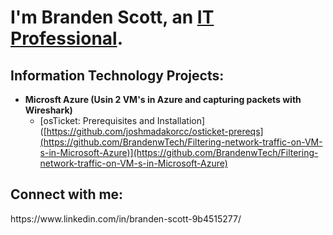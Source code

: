 <h1>I'm Branden Scott, an <a href="[https://linkedin.com/in/Josh](https://www.linkedin.com/in/branden-scott-9b4515277/)">IT Professional</a>.</h1>

<h2> Information Technology Projects:</h2>

- <b>Microsft Azure (Usin 2 VM's in Azure and capturing packets with Wireshark)</b>
  - [osTicket: Prerequisites and Installation]([https://github.com/joshmadakorcc/osticket-prereqs](https://github.com/BrandenwTech/Filtering-network-traffic-on-VM-s-in-Microsoft-Azure)](https://github.com/BrandenwTech/Filtering-network-traffic-on-VM-s-in-Microsoft-Azure)


<h2>Connect with me:</h2>
https://www.linkedin.com/in/branden-scott-9b4515277/



